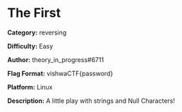 # The First

**Category:** reversing

**Difficulty:** Easy

**Author:** theory_in_progress#6711

**Flag Format:** vishwaCTF{password}

**Platform:** Linux

**Description:** A little play with strings and Null Characters!
